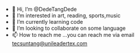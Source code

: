 - 👋 Hi, I’m @DedeTangDede
- 👀 I’m interested in art, reading, sports,music
- 🌱 I’m currently learning code
- 💞️ I’m looking to collaborate on some language
- 📫 How to reach me ...you can reach me via email tecsuntang@unileadertex.com

<!---
DedeTangDede/DedeTangDede is a ✨ special ✨ repository because its `README.md` (this file) appears on your GitHub profile.
You can click the Preview link to take a look at your changes.
--->
